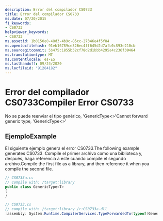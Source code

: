 ```yaml
---
description: Error del compilador CS0733
title: Error del compilador CS0733
ms.date: 07/20/2015
f1_keywords:
- CS0733
helpviewer_keywords:
- CS0733
ms.assetid: 1b0150e0-48d3-4b9c-85cc-27346e4f5f84
ms.openlocfilehash: 91eb16789ce326ec4ff645d2d7afb0c893e210cb
ms.sourcegitcommit: 5b475c1855b32cf78d2d1bbb4295e4c236f39464
ms.translationtype: MT
ms.contentlocale: es-ES
ms.lasthandoff: 09/24/2020
ms.locfileid: "91204182"
---
```

# <a name="compiler-error-cs0733"></a><span data-ttu-id="69a6c-103">Error del compilador CS0733</span><span class="sxs-lookup"><span data-stu-id="69a6c-103">Compiler Error CS0733</span></span>

<span data-ttu-id="69a6c-104">No se puede reenviar el tipo genérico, 'GenericType<>'</span><span class="sxs-lookup"><span data-stu-id="69a6c-104">Cannot forward generic type, 'GenericType<>'</span></span>  
  
## <a name="example"></a><span data-ttu-id="69a6c-105">Ejemplo</span><span class="sxs-lookup"><span data-stu-id="69a6c-105">Example</span></span>  

 <span data-ttu-id="69a6c-106">El siguiente ejemplo genera el error CS0733.</span><span class="sxs-lookup"><span data-stu-id="69a6c-106">The following example generates CS0733.</span></span> <span data-ttu-id="69a6c-107">Compile el primer archivo como una biblioteca y, después, haga referencia a este cuando compile el segundo archivo.</span><span class="sxs-lookup"><span data-stu-id="69a6c-107">Compile the first file as a library, and then reference it when you compile the second file.</span></span>  
  
```csharp  
// CS0733a.cs  
// compile with: /target:library  
public class GenericType<T>
{  
}  
```  
  
```csharp  
// CS0733.cs  
// compile with: /target:library /r:CS0733a.dll  
[assembly: System.Runtime.CompilerServices.TypeForwardedTo(typeof(GenericType<int>))]   // CS0733  
```
